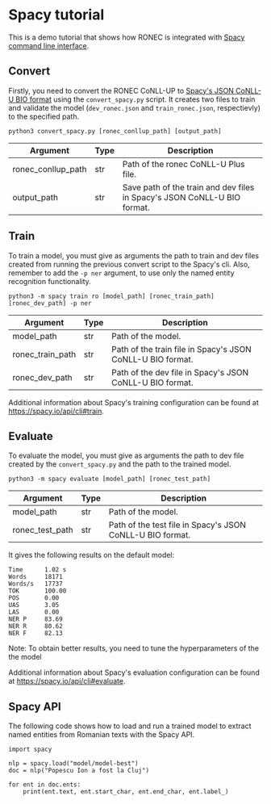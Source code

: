 # Spacy tutorial

This is a demo tutorial that shows how RONEC is integrated with [Spacy command line interface](https://spacy.io/api/cli).

## Convert 

Firstly, you need to convert the RONEC CoNLL-UP to [Spacy's JSON CoNLL-U BIO format](https://spacy.io/api/annotation#json-input) using the
`convert_spacy.py` script. It creates two files to train and validate the model (`dev_ronec.json` and `train_ronec.json`, respectievly) to the specified path.

```
python3 convert_spacy.py [ronec_conllup_path] [output_path]
```

| Argument | Type | Description |
| --- | --- | --- |
| ronec_conllup_path | str | Path of the ronec CoNLL-U Plus file. |
| output_path | str | Save path of the train and dev files in Spacy's JSON CoNLL-U BIO format. |

## Train

To train a model, you must give as arguments the path to train and dev files created from running the previous convert script to 
the Spacy's cli. Also, remember to add the `-p ner` argument, to use only the named entity recognition functionality.

```
python3 -m spacy train ro [model_path] [ronec_train_path] [ronec_dev_path] -p ner
```

| Argument | Type | Description |
| --- | --- | --- |
| model_path | str | Path of the model. |
| ronec_train_path | str | Path of the train file in Spacy's JSON CoNLL-U BIO format. |
| ronec_dev_path | str | Path of the dev file in Spacy's JSON CoNLL-U BIO format. |

Additional information about Spacy's training configuration can be found at https://spacy.io/api/cli#train.

## Evaluate

To evaluate the model, you must give as arguments the path to dev file created by the `convert_spacy.py` and the path to the trained model.

``` 
python3 -m spacy evaluate [model_path] [ronec_test_path]
```

| Argument | Type | Description |
| --- | --- | --- |
| model_path | str | Path of the model. |
| ronec_test_path | str | Path of the test file in Spacy's JSON CoNLL-U BIO format. |


It gives the following results on the default model:

```
Time      1.02 s
Words     18171
Words/s   17737
TOK       100.00
POS       0.00
UAS       3.05
LAS       0.00
NER P     83.69
NER R     80.62
NER F     82.13
```

Note: To obtain better results, you need to tune the hyperparameters of the the model

Additional information about Spacy's evaluation configuration can be found at https://spacy.io/api/cli#evaluate.

## Spacy API

The following code shows how to load and run a trained model to extract named entities from Romanian texts with the Spacy API.

```
import spacy

nlp = spacy.load("model/model-best")
doc = nlp("Popescu Ion a fost la Cluj")

for ent in doc.ents:
	print(ent.text, ent.start_char, ent.end_char, ent.label_)
```
